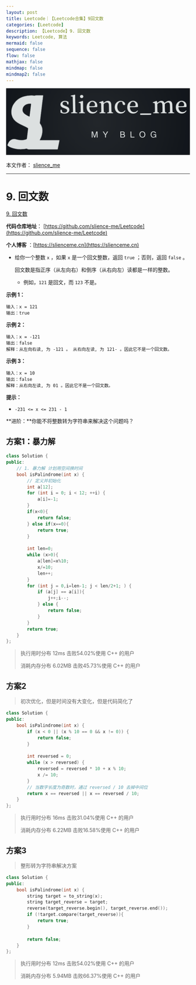 ```yaml
---
layout: post
title: Leetcode｜【Leetcode合集】9回文数
categories: [Leetcode]
description: 【Leetcode】9. 回文数
keywords: Leetcode, 算法
mermaid: false
sequence: false
flow: false
mathjax: false
mindmap: false
mindmap2: false
---
```


![img](/images/posts/logo_slienceme3.png)

本文作者： [slience_me](https://slienceme.cn/)

---

# 9. 回文数

[9. 回文数](https://leetcode.cn/problems/palindrome-number/)

**代码仓库地址**： [https://github.com/slience-me/Leetcode](https://github.com/slience-me/Leetcode)

**个人博客** ：[https://slienceme.cn](https://slienceme.cn)



- 给你一个整数 `x` ，如果 `x` 是一个回文整数，返回 `true` ；否则，返回 `false` 。

  回文数是指正序（从左向右）和倒序（从右向左）读都是一样的整数。

  - 例如，`121` 是回文，而 `123` 不是。

   

**示例 1：**

```
输入：x = 121
输出：true
```

**示例 2：**

```
输入：x = -121
输出：false
解释：从左向右读, 为 -121 。 从右向左读, 为 121- 。因此它不是一个回文数。
```

**示例 3：**

```
输入：x = 10
输出：false
解释：从右向左读, 为 01 。因此它不是一个回文数。
```

**提示：**

- `-231 <= x <= 231 - 1`

**进阶：**你能不将整数转为字符串来解决这个问题吗？



## 方案1：暴力解

```cpp
class Solution {
public:
    // 1. 暴力解 计划用空间换时间
    bool isPalindrome(int x) {
        // 定义并初始化
        int a[12];
        for (int i = 0; i < 12; ++i) {
            a[i]=-1;
        }
        if(x<0){
            return false;
        } else if(x==0){
            return true;
        }
        
        int len=0;
        while (x>0){
            a[len]=x%10;
            x/=10;
            len++;
        }
        for (int j = 0,i=len-1; j < len/2+1; ) {
            if (a[j] == a[i]){
                j++;i--;
            } else {
                return false;
            }
        }
        return true;
    }
};
```

> 执行用时分布 12ms 击败54.02%使用 C++ 的用户
>
> 消耗内存分布 6.02MB 击败45.73%使用 C++ 的用户



## 方案2

> 初次优化，但是时间没有大变化，但是代码简化了

```cpp
class Solution {
public:
    bool isPalindrome(int x) {
        if (x < 0 || (x % 10 == 0 && x != 0)) {
            return false;
        }

        int reversed = 0;
        while (x > reversed) {
            reversed = reversed * 10 + x % 10;
            x /= 10;
        }
        // 当数字长度为奇数时，通过 reversed / 10 去掉中间位
        return x == reversed || x == reversed / 10;
    }
};
```

> 执行用时分布 16ms 击败31.04%使用 C++ 的用户
>
> 消耗内存分布 6.22MB 击败16.58%使用 C++ 的用户

## 方案3

> 整形转为字符串解决方案

```cpp
class Solution {
public:
    bool isPalindrome(int x) {
        string target = to_string(x);
        string target_reverse = target;
        reverse(target_reverse.begin(), target_reverse.end());
        if (!target.compare(target_reverse)){
            return true;
        }
        
        return false;
    }
};
```

> 执行用时分布 12ms 击败54.02%使用 C++ 的用户
>
> 消耗内存分布 5.94MB 击败66.37%使用 C++ 的用户
